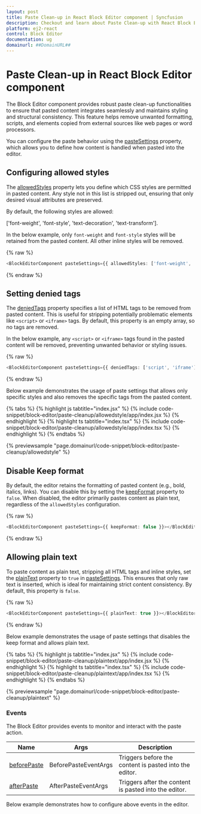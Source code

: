 ```yaml
---
layout: post
title: Paste Clean-up in React Block Editor component | Syncfusion
description: Checkout and learn about Paste Clean-up with React Block Editor component of Syncfusion Essential JS 2 and more.
platform: ej2-react
control: Block Editor
documentation: ug
domainurl: ##DomainURL##
---
```


# Paste Clean-up in React Block Editor component

The Block Editor component provides robust paste clean-up functionalities to ensure that pasted content integrates seamlessly and maintains styling and structural consistency. This feature helps remove unwanted formatting, scripts, and elements copied from external sources like web pages or word processors.

You can configure the paste behavior using the [pasteSettings](../api/blockeditor/#pastesettings) property, which allows you to define how content is handled when pasted into the editor.

## Configuring allowed styles

The [allowedStyles](../api/blockeditor/pasteSettingsModel/#allowedstyles) property lets you define which CSS styles are permitted in pasted content. Any style not in this list is stripped out, ensuring that only desired visual attributes are preserved.

By default, the following styles are allowed:

['font-weight', 'font-style', 'text-decoration', 'text-transform'].

In the below example, only `font-weight` and `font-style` styles will be retained from the pasted content. All other inline styles will be removed.

{% raw %}
```typescript
<BlockEditorComponent pasteSettings={{ allowedStyles: ['font-weight', 'font-style'] }}></BlockEditorComponent>
```
{% endraw %}

## Setting denied tags

The [deniedTags](../api/blockeditor/pasteSettingsModel/#deniedtags) property specifies a list of HTML tags to be removed from pasted content. This is useful for stripping potentially problematic elements like `<script>` or `<iframe>` tags. By default, this property is an empty array, so no tags are removed.

In the below example, any `<script>` or `<iframe>` tags found in the pasted content will be removed, preventing unwanted behavior or styling issues.

{% raw %}
```typescript
<BlockEditorComponent pasteSettings={{ deniedTags: ['script', 'iframe'] }}></BlockEditorComponent>
```
{% endraw %}

Below example demonstrates the usage of paste settings that allows only specific styles and also removes the specific tags from the pasted content.

{% tabs %}
{% highlight js tabtitle="index.jsx" %}
{% include code-snippet/block-editor/paste-cleanup/allowedstyle/app/index.jsx %}
{% endhighlight %}
{% highlight ts tabtitle="index.tsx" %}
{% include code-snippet/block-editor/paste-cleanup/allowedstyle/app/index.tsx %}
{% endhighlight %}
{% endtabs %}

{% previewsample "page.domainurl/code-snippet/block-editor/paste-cleanup/allowedstyle" %}

## Disable Keep format

By default, the editor retains the formatting of pasted content (e.g., bold, italics, links). You can disable this by setting the [keepFormat](../api/blockeditor/pasteSettingsModel/#keepformat) property to `false`. When disabled, the editor primarily pastes content as plain text, regardless of the `allowedStyles` configuration.

{% raw %}
```typescript
<BlockEditorComponent pasteSettings={{ keepFormat: false }}></BlockEditorComponent>
```
{% endraw %}

## Allowing plain text

To paste content as plain text, stripping all HTML tags and inline styles, set the [plainText](../api/blockeditor/pasteSettingsModel/#plaintext) property to `true` in [pasteSettings](../api/blockeditor/#pastesettings). This ensures that only raw text is inserted, which is ideal for maintaining strict content consistency. By default, this property is `false`.

{% raw %}
```typescript
<BlockEditorComponent pasteSettings={{ plainText: true }}></BlockEditorComponent>
```
{% endraw %}

Below example demonstrates the usage of paste settings that disables the keep format and allows plain text.

{% tabs %}
{% highlight js tabtitle="index.jsx" %}
{% include code-snippet/block-editor/paste-cleanup/plaintext/app/index.jsx %}
{% endhighlight %}
{% highlight ts tabtitle="index.tsx" %}
{% include code-snippet/block-editor/paste-cleanup/plaintext/app/index.tsx %}
{% endhighlight %}
{% endtabs %}

{% previewsample "page.domainurl/code-snippet/block-editor/paste-cleanup/plaintext" %}

### Events

The Block Editor provides events to monitor and interact with the paste action.

|Name|Args|Description|
|---|---|---|
|[beforePaste](../api/blockeditor/#beforepaste)|BeforePasteEventArgs|Triggers before the content is pasted into the editor.|
|[afterPaste](../api/blockeditor/#afterpaste)|AfterPasteEventArgs|Triggers after the content is pasted into the editor.|

Below example demonstrates how to configure above events in the editor.